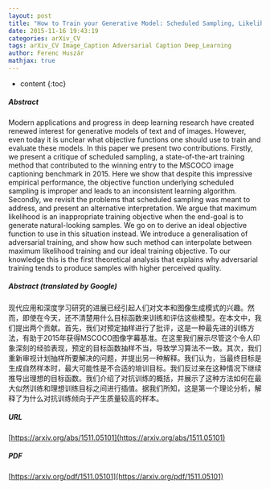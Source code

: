 ```yaml
---
layout: post
title: "How to Train your Generative Model: Scheduled Sampling, Likelihood, Adversary?"
date: 2015-11-16 19:43:19
categories: arXiv_CV
tags: arXiv_CV Image_Caption Adversarial Caption Deep_Learning
author: Ferenc Huszár
mathjax: true
---
```


* content
{:toc}

##### Abstract
Modern applications and progress in deep learning research have created renewed interest for generative models of text and of images. However, even today it is unclear what objective functions one should use to train and evaluate these models. In this paper we present two contributions. Firstly, we present a critique of scheduled sampling, a state-of-the-art training method that contributed to the winning entry to the MSCOCO image captioning benchmark in 2015. Here we show that despite this impressive empirical performance, the objective function underlying scheduled sampling is improper and leads to an inconsistent learning algorithm. Secondly, we revisit the problems that scheduled sampling was meant to address, and present an alternative interpretation. We argue that maximum likelihood is an inappropriate training objective when the end-goal is to generate natural-looking samples. We go on to derive an ideal objective function to use in this situation instead. We introduce a generalisation of adversarial training, and show how such method can interpolate between maximum likelihood training and our ideal training objective. To our knowledge this is the first theoretical analysis that explains why adversarial training tends to produce samples with higher perceived quality.

##### Abstract (translated by Google)
现代应用和深度学习研究的进展已经引起人们对文本和图像生成模式的兴趣。然而，即使在今天，还不清楚用什么目标函数来训练和评估这些模型。在本文中，我们提出两个贡献。首先，我们对预定抽样进行了批评，这是一种最先进的训练方法，有助于2015年获得MSCOCO图像字幕基准。在这里我们展示尽管这个令人印象深刻的经验表现，预定的目标函数抽样不当，导致学习算法不一致。其次，我们重新审视计划抽样所要解决的问题，并提出另一种解释。我们认为，当最终目标是生成自然样本时，最大可能性是不合适的培训目标。我们反过来在这种情况下继续推导出理想的目标函数。我们介绍了对抗训练的概括，并展示了这种方法如何在最大似然训练和理想训练目标之间进行插值。据我们所知，这是第一个理论分析，解释了为什么对抗训练倾向于产生质量较高的样本。

##### URL
[https://arxiv.org/abs/1511.05101](https://arxiv.org/abs/1511.05101)

##### PDF
[https://arxiv.org/pdf/1511.05101](https://arxiv.org/pdf/1511.05101)

